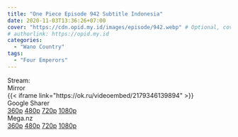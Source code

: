```yaml
---
title: "One Piece Episode 942 Subtitle Indonesia"
date: 2020-11-03T13:36:26+07:00
cover: "https://cdn.opid.my.id/images/episode/942.webp" # Optional, cover
# authorlink: https://opid.my.id
categories:
  - "Wano Country"
tags:
  - "Four Emperors"
---
```

<div class="ui menu violet borderless inverted">
  <div class="header item active">
        Stream:
    </div>
  <a class="active item" data-tab="mirror">
    <i class="odnoklassniki icon"></i> Mirror
  </a>
</div>
<div class="ui bottom attached tab segment active" style="border:0 !important;" data-tab="mirror">
{{< iframe link="https://ok.ru/videoembed/2179346139894" >}}
</div>

<div class="ui menu violet borderless inverted">
  <div class="header item active">
        Google Sharer
    </div>
  <a class="item nounderline" alt="One Piece Episode 954 Subtitle Indonesia" href="https://ouo.io/3RybDi" target="_blank" rel="dofollow"><i class="google drive icon"></i>
    360p</a>
  <a class="item nounderline" alt="One Piece Episode 954 Subtitle Indonesia" href="https://ouo.io/5rfwjR" target="_blank" rel="dofollow"><i class="google drive icon"></i>
    480p</a>
  <a class="item nounderline" alt="One Piece Episode 954 Subtitle Indonesia" href="https://ouo.io/LYm94R" target="_blank" rel="dofollow"><i class="google drive icon"></i>
    720p</a>
  <a class="item nounderline" alt="One Piece Episode 954 Subtitle Indonesia" href="https://ouo.io/NgdLWpd" target="_blank" rel="dofollow"><i class="google drive icon"></i>
    1080p</a>
  </a>
</div>
<div class="ui menu violet borderless inverted">
  <div class="header item active">
        Mega.nz&emsp;&emsp;&nbsp;&nbsp;
    </div>
  <a class="item nounderline" alt="One Piece Episode 954 Subtitle Indonesia" href="https://ouo.io/F65buB" target="_blank" rel="dofollow"><i class="google drive icon"></i>
    360p</a>
  <a class="item nounderline" alt="One Piece Episode 954 Subtitle Indonesia" href="https://ouo.io/X3Rp1vk" target="_blank" rel="dofollow"><i class="google drive icon"></i>
    480p</a>
  <a class="item nounderline" alt="One Piece Episode 954 Subtitle Indonesia" href="https://ouo.io/4i06t" target="_blank" rel="dofollow"><i class="google drive icon"></i>
    720p</a>
  <a class="item nounderline" alt="One Piece Episode 954 Subtitle Indonesia" href="https://ouo.io/kcECRd" target="_blank" rel="dofollow"><i class="google drive icon"></i>
    1080p</a>
  </a>
</div>